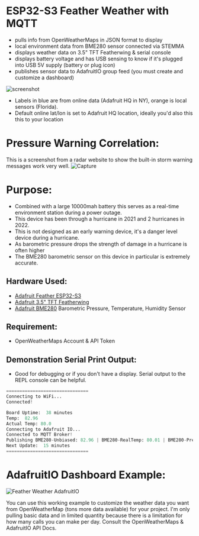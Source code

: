 # ESP32-S3 Feather Weather with MQTT
- pulls info from OpenWeatherMaps in JSON format to display
- local environment data from BME280 sensor connected via STEMMA
- displays weather data on 3.5" TFT Featherwing & serial console
- displays battery voltage and has USB sensing to know if it's plugged into USB 5V supply (battery or plug icon)
- publishes sensor data to AdafruitIO group feed (you must create and customize a dashboard)

![screenshot](https://user-images.githubusercontent.com/49322231/235323187-4bcce094-0927-4b9e-b5cf-2646f0b6944d.jpg)
- Labels in blue are from online data (Adafruit HQ in NY), orange is local sensors (Florida).
- Default online lat/lon is set to Adafruit HQ location, ideally you'd also this this to your location
 
 # Pressure Warning Correlation:
 This is a screenshot from a radar website to show the built-in storm warning messages work very well.
![Capture](https://user-images.githubusercontent.com/49322231/235323256-1daa61f0-caa2-432b-9cb6-3666e063a1fc.JPG)

# Purpose:
- Combined with a large 10000mah battery this serves as a real-time environment station during a power outage.
- This device has been through a hurricane in 2021 and 2 hurricanes in 2022.
- This is not designed as an early warning device, it's a danger level device during a hurricane.
- As barometric pressure drops the strength of damage in a hurricane is often higher
- The BME280 barometric sensor on this device in particular is extremely accurate.

## Hardware Used:
- [Adafruit Feather ESP32-S3](https://www.adafruit.com/product/5477)
- [Adafruit 3.5" TFT Featherwing](https://www.adafruit.com/product/3651)
- [Adafruit BME280](https://www.adafruit.com/product/2651) Barometric Pressure, Temperature, Humidity Sensor

## Requirement:
- OpenWeatherMaps Account & API Token

## Demonstration Serial Print Output:
- Good for debugging or if you don't have a display. Serial output to the REPL console can be helpful.
```py
===============================
Connecting to WiFi...
Connected!

Board Uptime:  38 minutes
Temp:  82.96
Actual Temp: 80.0
Connecting to Adafruit IO...
Connected to MQTT Broker!
Publishing BME280-Unbiased: 82.96 | BME280-RealTemp: 80.01 | BME280-Pressure: 1012.5 | BME280-Pressure: 55.4
Next Update:  15 minutes
===============================
```

# AdafruitIO Dashboard Example:
![Feather Weather AdafruitIO](https://github.com/DJDevon3/My_Circuit_Python_Projects/assets/49322231/5d2ee2b0-95f7-40b2-9dbd-8542a8e40aeb)


You can use this working example to customize the weather data you want from OpenWeatherMap (tons more data available) for your project. I'm only pulling basic data and in limited quantity because there is a limitation for how many calls you can make per day. Consult the OpenWeatherMaps & AdafruitIO API Docs.
